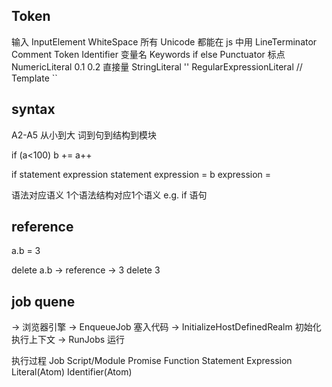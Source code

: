 ## Token
输入
InputElement
  WhiteSpace 所有 Unicode 都能在 js 中用
  LineTerminator
  Comment
  Token
    Identifier 变量名
    Keywords if else
    Punctuator 标点
    NumericLiteral 0.1 0.2 直接量
    StringLiteral ''
    RegularExpressionLiteral //
    Template ``


## syntax
A2-A5 从小到大 词到句到结构到模块

if (a<100)
  b += a++

if statement
  expression
  statement
    expression
      =
        b
        expression
          =

语法对应语义
1个语法结构对应1个语义
e.g. if 语句


## reference
a.b = 3

delete a.b -> reference -> 3
delete 3

## job quene
-> 浏览器引擎
-> EnqueueJob
  塞入代码 
-> InitializeHostDefinedRealm
  初始化 执行上下文
-> RunJobs
  运行

执行过程
Job
  Script/Module
    Promise
      Function
        Statement
          Expression
            Literal(Atom)
            Identifier(Atom)
